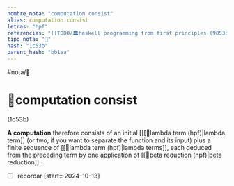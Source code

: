 ```yaml
---
nombre_nota: "computation consist"
alias: computation consist
letras: "hpf"
referencias: "[[TODO/🏛️haskell programming from first principles (9853c).md]]"
tipo_nota: "📑"
hash: "1c53b"
parent_hash: "bb1ea"
---
```


#nota/📑

# 📑computation consist
<div class="hash">(1c53b)</div>


 __A computation__ therefore consists of an initial [[[📑lambda term (hpf)|lambda term]] (or two, if you want to separate the function and its input) plus a finite sequence of [[📑lambda term (hpf)|lambda terms]], each deduced from the preceding term by one application of [[📑beta reduction (hpf)|beta reduction]].



- [ ] recordar  [start:: 2024-10-13]
